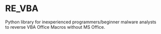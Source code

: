 # RE_VBA
Python library for inexperienced programmers/beginner malware analysts to reverse VBA Office Macros without MS Office.
